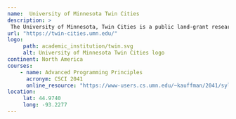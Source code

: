 ```yaml
---
name:  University of Minnesota Twin Cities 
description: >
 The University of Minnesota, Twin Cities is a public land-grant research university in the Twin Cities of Minneapolis and Saint Paul, Minnesota. 
url: "https://twin-cities.umn.edu/"
logo:
     path: academic_institution/twin.svg
     alt: University of Minnesota Twin Cities logo
continent: North America
courses:
    - name: Advanced Programming Principles 
      acronym: CSCI 2041
      online_resource: "https://www-users.cs.umn.edu/~kauffman/2041/syllabus.html"
location:
     lat: 44.9740
     long: -93.2277
---
```

